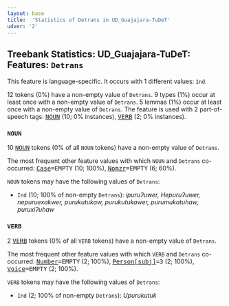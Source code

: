 ```yaml
---
layout: base
title:  'Statistics of Detrans in UD_Guajajara-TuDeT'
udver: '2'
---
```


## Treebank Statistics: UD_Guajajara-TuDeT: Features: `Detrans`

This feature is language-specific.
It occurs with 1 different values: `Ind`.

12 tokens (0%) have a non-empty value of `Detrans`.
9 types (1%) occur at least once with a non-empty value of `Detrans`.
5 lemmas (1%) occur at least once with a non-empty value of `Detrans`.
The feature is used with 2 part-of-speech tags: <tt><a href="gub_tudet-pos-NOUN.html">NOUN</a></tt> (10; 0% instances), <tt><a href="gub_tudet-pos-VERB.html">VERB</a></tt> (2; 0% instances).

### `NOUN`

10 <tt><a href="gub_tudet-pos-NOUN.html">NOUN</a></tt> tokens (0% of all `NOUN` tokens) have a non-empty value of `Detrans`.

The most frequent other feature values with which `NOUN` and `Detrans` co-occurred: <tt><a href="gub_tudet-feat-Case.html">Case</a></tt><tt>=EMPTY</tt> (10; 100%), <tt><a href="gub_tudet-feat-Nomzr.html">Nomzr</a></tt><tt>=EMPTY</tt> (6; 60%).

`NOUN` tokens may have the following values of `Detrans`:

* `Ind` (10; 100% of non-empty `Detrans`): <em>ipuruʔuwer, Hepuruʔuwer, nepuruexakwer, purukutukaw, purukutukawer, purumukatuhaw, puruxiʔuhaw</em>

### `VERB`

2 <tt><a href="gub_tudet-pos-VERB.html">VERB</a></tt> tokens (0% of all `VERB` tokens) have a non-empty value of `Detrans`.

The most frequent other feature values with which `VERB` and `Detrans` co-occurred: <tt><a href="gub_tudet-feat-Number.html">Number</a></tt><tt>=EMPTY</tt> (2; 100%), <tt><a href="gub_tudet-feat-Person-subj.html">Person[subj]</a></tt><tt>=3</tt> (2; 100%), <tt><a href="gub_tudet-feat-Voice.html">Voice</a></tt><tt>=EMPTY</tt> (2; 100%).

`VERB` tokens may have the following values of `Detrans`:

* `Ind` (2; 100% of non-empty `Detrans`): <em>Upurukutuk</em>

